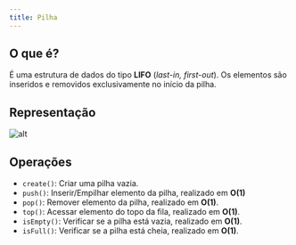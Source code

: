 ```yaml
---
title: Pilha
---
```


## O que é?

É uma estrutura de dados do tipo **LIFO** (*last-in, first-out*). Os elementos são inseridos e removidos exclusivamente no início da pilha. 

## Representação

![alt](https://assets.estudaquepassa.com.br/questao/297347/297347-1.jpg)

## Operações

- `create()`: Criar uma pilha vazia.
- `push()`: Inserir/Empilhar elemento da pilha, realizado em **O(1)**
- `pop()`:  Remover elemento da pilha, realizado em **O(1)**.
- `top()`: Acessar elemento do topo da fila, realizado em **O(1)**.
- `isEmpty()`: Verificar se a pilha está vazia, realizado em **O(1)**.
- `isFull()`: Verificar se a pilha está cheia, realizado em **O(1)**.
